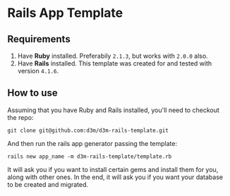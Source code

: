 Rails App Template
==================

Requirements
------------

1. Have **Ruby** installed. Preferabily `2.1.3`, but works with `2.0.0` also.
2. Have **Rails** installed. This template was created for and tested with version `4.1.6`.

How to use
----------

Assuming that you have Ruby and Rails installed, you'll need to checkout the repo:

```
git clone git@github.com:d3m/d3m-rails-template.git
```

And then run the rails app generator passing the template:

```
rails new app_name -m d3m-rails-template/template.rb
```

It will ask you if you want to install certain gems and install them for you, along with other ones. In the end, it will ask you if you want your database to be created and migrated.
